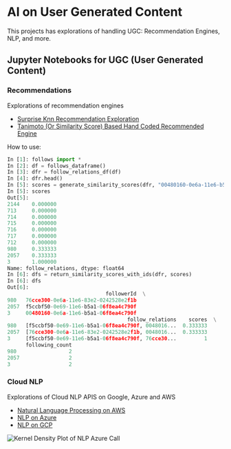 # AI on User Generated Content 

This projects has explorations of handling UGC:  Recommendation Engines, NLP, and more.

## Jupyter Notebooks for UGC (User Generated Content)

### Recommendations

Explorations of recommendation engines 

* [Surprise Knn Recommendation Exploration](https://github.com/noahgift/recommendations/tree/master/notebooks)
* [Tanimoto (Or Similarity Score) Based Hand Coded Recommended Engine](https://github.com/noahgift/recommendations/tree/master/tanimoto_example)

How to use:

```python
In [1]: follows import *
In [2]: df = follows_dataframe()
In [3]: dfr = follow_relations_df(df)
In [4]: dfr.head()
In [5]: scores = generate_similarity_scores(dfr, "00480160-0e6a-11e6-b5a1-06f8ea4c790f")
In [5]: scores
Out[5]: 
2144    0.000000
713     0.000000
714     0.000000
715     0.000000
716     0.000000
717     0.000000
712     0.000000
980     0.333333
2057    0.333333
3       1.000000
Name: follow_relations, dtype: float64
In [6]: dfs = return_similarity_scores_with_ids(dfr, scores)
In [6]: dfs
Out[6]: 
                                followerId  \
980   76cce300-0e6a-11e6-83e2-0242528e2f1b   
2057  f5ccbf50-0e69-11e6-b5a1-06f8ea4c790f   
3     00480160-0e6a-11e6-b5a1-06f8ea4c790f   
                                       follow_relations    scores  \
980   [f5ccbf50-0e69-11e6-b5a1-06f8ea4c790f, 0048016...  0.333333   
2057  [76cce300-0e6a-11e6-83e2-0242528e2f1b, 0048016...  0.333333   
3     [f5ccbf50-0e69-11e6-b5a1-06f8ea4c790f, 76cce30...         1   
      following_count  
980                 2  
2057                2  
3                   2 

```


### Cloud NLP

Explorations of Cloud NLP APIS on Google, Azure and AWS

* [Natural Language Processing on AWS](https://github.com/noahgift/recommendations/blob/master/notebooks/NLP_AWS.ipynb)
* [NLP on Azure](https://github.com/noahgift/recommendations/blob/master/notebooks/Azure_Sentiment_Analysis.ipynb)
* [NLP on GCP](https://github.com/noahgift/recommendations/blob/master/notebooks/NLP_GCP.ipynb)

![Kernel Density Plot of NLP Azure Call](https://user-images.githubusercontent.com/58792/36956624-4009fc9e-1fe4-11e8-9c0b-b76a72768a84.png)
